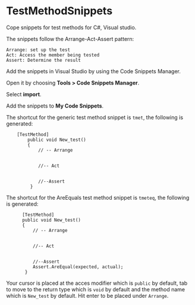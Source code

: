# TestMethodSnippets
Cope snippets for test methods for C#, Visual studio.

The snippets follow the Arrange-Act-Assert pattern:

	Arrange: set up the test
	Act: Access the member being tested
	Assert: Determine the result

Add the snippets in Visual Studio by using the Code Snippets Manager. 

Open it by choosing **Tools > Code Snippets Manager**. 

Select **import**. 

Add the snippets to **My Code Snippets**.

The shortcut for the generic test method snippet is `tmet`, the following is generated:
```CSharp
	[TestMethod]
        public void New_test()
        {
            // -- Arrange


            //-- Act


            //--Assert
         }
  ```
  The shortcut for the AreEquals test method snippet is `tmeteq`, the following is generated:
  
  ```CSharp
	    [TestMethod]
        public void New_test()
        {
            // -- Arrange


            //-- Act


            //--Assert
	        Assert.AreEqual(expected, actual);
         }
  ```
  
  Your cursor is placed at the acces modifier which is `public` by default, tab to move to the return type which is `void` by default and the method name which is `New_test` by default. Hit enter to be placed under `Arrange`.
